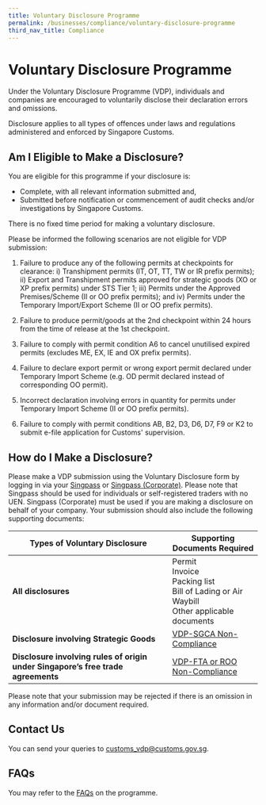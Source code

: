 ```yaml
---
title: Voluntary Disclosure Programme
permalink: /businesses/compliance/voluntary-disclosure-programme
third_nav_title: Compliance
---
```

# Voluntary Disclosure Programme

Under the Voluntary Disclosure Programme (VDP), individuals and companies are encouraged to voluntarily disclose their declaration errors and omissions.

Disclosure applies to all types of offences under laws and regulations administered and enforced by Singapore Customs.

## Am I Eligible to Make a Disclosure?

You are eligible for this programme if your disclosure is:

-   Complete, with all relevant information submitted and,
-   Submitted before notification or commencement of audit checks and/or investigations by Singapore Customs.

There is no fixed time period for making a voluntary disclosure.

Please be informed the following scenarios are not eligible for VDP submission:                                              
1)	Failure to produce any of the following permits at checkpoints for clearance: 
i) Transhipment permits (IT, OT, TT, TW or IR prefix permits);
ii)	Export and Transhipment permits approved for strategic goods (XO or XP prefix permits) under STS Tier 1;
iii)	Permits under the Approved Premises/Scheme (II or OO prefix permits); and
iv)	Permits under the Temporary Import/Export Scheme (II or OO prefix permits).

2)	Failure to produce permit/goods at the 2nd checkpoint within 24 hours from the time of release at the 1st checkpoint.

3)	Failure to comply with permit condition A6 to cancel unutilised expired permits (excludes ME, EX, IE and OX prefix permits).
 
4)	Failure to declare export permit or wrong export permit declared under Temporary Import Scheme (e.g. OD permit declared instead of corresponding OO permit).
 
5)	Incorrect declaration involving errors in quantity for permits under Temporary Import Scheme (II or OO prefix permits).
 
6)	Failure to comply with permit conditions AB, B2, D3, D6, D7, F9 or K2 to submit e-file application for Customs' supervision.




## How do I Make a Disclosure?

Please make a VDP submission using the Voluntary Disclosure form by logging in via your [Singpass](https://form.gov.sg/5f43857c9abaf400115f7194) or [Singpass (Corporate)](https://form.gov.sg/5cc8267f09313a001745d0eb). Please note that Singpass should be used for individuals or self-registered traders with no UEN. Singpass (Corporate) must be used if you are making a disclosure on behalf of your company. Your submission should also include the following supporting documents:

| Types of Voluntary Disclosure | Supporting Documents Required |
|--|--|
| **All disclosures** | Permit <br>   Invoice <br>  Packing list <br>  Bill of Lading or Air Waybill <br>   Other applicable documents |
| **Disclosure involving Strategic Goods** | [VDP-SGCA Non-Compliance](/files/businesses/VDP-SGC-non-compliance.doc) |
| **Disclosure involving rules of origin under Singapore’s free trade agreements** | [VDP-FTA or ROO Non-Compliance](/files/businesses/VDP-FTA-ROO-non-compliance.doc) |

Please note that your submission may be rejected if there is an omission in any information and/or document required.

## Contact Us

You can send your queries to  [customs_vdp@customs.gov.sg](mailto:customs_vdp@customs.gov.sg).

## FAQs

You may refer to the  [FAQs](https://va.ecitizen.gov.sg/cfp/CustomerPages/Customs/explorefaq.aspx) on the programme.